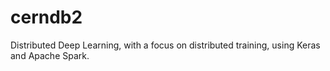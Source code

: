 # cerndb2
Distributed Deep Learning, with a focus on distributed training, using Keras and Apache Spark.
